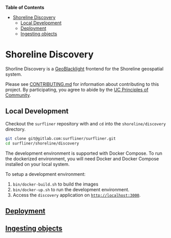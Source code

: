 <!-- markdown-toc start - Don't edit this section. Run M-x markdown-toc-refresh-toc -->
**Table of Contents**

- [Shoreline Discovery](#shoreline-discovery)
    - [Local Development](#local-development)
    - [Deployment](doc/deploy.md)
    - [Ingesting objects](doc/ingest.md)

<!-- markdown-toc end -->
# Shoreline Discovery

Shorline Discovery is a [GeoBlacklight][geoblacklight] frontend for the Shoreline
geospatial system.

Please see [CONTRIBUTING.md][contributing] for information about contributing to
this project. By participating, you agree to abide by the
[UC Principles of Community][principles].

## Local Development

Checkout the `surfliner` repository with and `cd` into the `shoreline/discovery`
directory.

```sh
git clone git@gitlab.com:surfliner/surfliner.git
cd surfliner/shoreline/discovery
```

The development environment is supported with Docker Compose. To run the
dockerized environment, you will need Docker and Docker Compose installed on
your local system.

To setup a development environment:

1. `bin/docker-build.sh` to build the images
1. `bin/docker-up.sh` to run the development
   environment.
1. Access the `discovery` application on [`http://localhost:3000`][localhost].

## [Deployment](doc/deploy.md)

## [Ingesting objects](doc/ingest.md)

[contributing]: ../../CONTRIBUTING.md
[geoblacklight]: https://github.com/geoblacklight/geoblacklight
[localhost]: http://localhost:3000
[principles]: https://ucnet.universityofcalifornia.edu/working-at-uc/our-values/principles-of-community.html
[rails]: https://rubyonrails.org/
[solr]: http://lucene.apache.org/solr/
